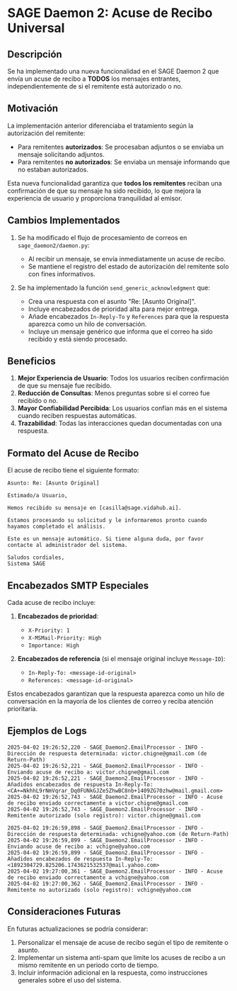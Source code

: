# SAGE Daemon 2: Acuse de Recibo Universal

## Descripción

Se ha implementado una nueva funcionalidad en el SAGE Daemon 2 que envía un acuse de recibo a **TODOS** los mensajes entrantes, independientemente de si el remitente está autorizado o no.

## Motivación

La implementación anterior diferenciaba el tratamiento según la autorización del remitente:
- Para remitentes **autorizados**: Se procesaban adjuntos o se enviaba un mensaje solicitando adjuntos.
- Para remitentes **no autorizados**: Se enviaba un mensaje informando que no estaban autorizados.

Esta nueva funcionalidad garantiza que **todos los remitentes** reciban una confirmación de que su mensaje ha sido recibido, lo que mejora la experiencia de usuario y proporciona tranquilidad al emisor.

## Cambios Implementados

1. Se ha modificado el flujo de procesamiento de correos en `sage_daemon2/daemon.py`:
   - Al recibir un mensaje, se envía inmediatamente un acuse de recibo.
   - Se mantiene el registro del estado de autorización del remitente solo con fines informativos.

2. Se ha implementado la función `send_generic_acknowledgment` que:
   - Crea una respuesta con el asunto "Re: [Asunto Original]".
   - Incluye encabezados de prioridad alta para mejor entrega.
   - Añade encabezados `In-Reply-To` y `References` para que la respuesta aparezca como un hilo de conversación.
   - Incluye un mensaje genérico que informa que el correo ha sido recibido y está siendo procesado.

## Beneficios

1. **Mejor Experiencia de Usuario**: Todos los usuarios reciben confirmación de que su mensaje fue recibido.
2. **Reducción de Consultas**: Menos preguntas sobre si el correo fue recibido o no.
3. **Mayor Confiabilidad Percibida**: Los usuarios confían más en el sistema cuando reciben respuestas automáticas.
4. **Trazabilidad**: Todas las interacciones quedan documentadas con una respuesta.

## Formato del Acuse de Recibo

El acuse de recibo tiene el siguiente formato:

```
Asunto: Re: [Asunto Original]

Estimado/a Usuario,

Hemos recibido su mensaje en [casilla@sage.vidahub.ai].

Estamos procesando su solicitud y le informaremos pronto cuando hayamos completado el análisis.

Este es un mensaje automático. Si tiene alguna duda, por favor contacte al administrador del sistema.

Saludos cordiales,
Sistema SAGE
```

## Encabezados SMTP Especiales

Cada acuse de recibo incluye:

1. **Encabezados de prioridad**:
   - `X-Priority: 1`
   - `X-MSMail-Priority: High`
   - `Importance: High`

2. **Encabezados de referencia** (si el mensaje original incluye `Message-ID`):
   - `In-Reply-To: <message-id-original>`
   - `References: <message-id-original>`

Estos encabezados garantizan que la respuesta aparezca como un hilo de conversación en la mayoría de los clientes de correo y reciba atención prioritaria.

## Ejemplos de Logs

```
2025-04-02 19:26:52,220 - SAGE_Daemon2.EmailProcessor - INFO - Dirección de respuesta determinada: victor.chigne@gmail.com (de Return-Path)
2025-04-02 19:26:52,221 - SAGE_Daemon2.EmailProcessor - INFO - Enviando acuse de recibo a: victor.chigne@gmail.com
2025-04-02 19:26:52,221 - SAGE_Daemon2.EmailProcessor - INFO - Añadidos encabezados de respuesta In-Reply-To: <CA+=NkhhL9rNmVqrar_Dq0FUNkGJZe5ZhwBC8nb+1409ZG70zhw@mail.gmail.com>
2025-04-02 19:26:52,743 - SAGE_Daemon2.EmailProcessor - INFO - Acuse de recibo enviado correctamente a victor.chigne@gmail.com
2025-04-02 19:26:52,743 - SAGE_Daemon2.EmailProcessor - INFO - Remitente autorizado (solo registro): victor.chigne@gmail.com

2025-04-02 19:26:59,898 - SAGE_Daemon2.EmailProcessor - INFO - Dirección de respuesta determinada: vchigne@yahoo.com (de Return-Path)
2025-04-02 19:26:59,899 - SAGE_Daemon2.EmailProcessor - INFO - Enviando acuse de recibo a: vchigne@yahoo.com
2025-04-02 19:26:59,899 - SAGE_Daemon2.EmailProcessor - INFO - Añadidos encabezados de respuesta In-Reply-To: <1892304729.825206.1743621532537@mail.yahoo.com>
2025-04-02 19:27:00,361 - SAGE_Daemon2.EmailProcessor - INFO - Acuse de recibo enviado correctamente a vchigne@yahoo.com
2025-04-02 19:27:00,362 - SAGE_Daemon2.EmailProcessor - INFO - Remitente no autorizado (solo registro): vchigne@yahoo.com
```

## Consideraciones Futuras

En futuras actualizaciones se podría considerar:

1. Personalizar el mensaje de acuse de recibo según el tipo de remitente o asunto.
2. Implementar un sistema anti-spam que limite los acuses de recibo a un mismo remitente en un periodo corto de tiempo.
3. Incluir información adicional en la respuesta, como instrucciones generales sobre el uso del sistema.